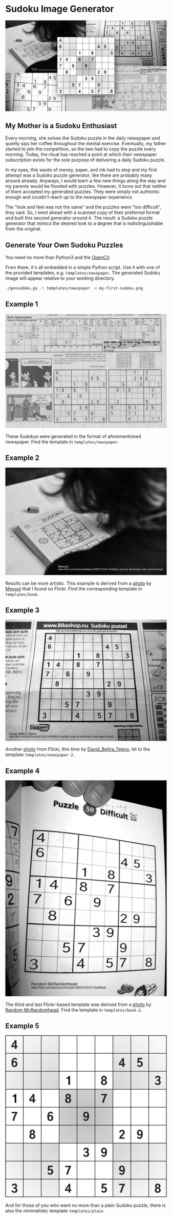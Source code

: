 # Sudoku Image Generator

![Examples Banner](./examples/collage.png)

## My Mother is a Sudoku Enthusiast

Every morning, she solves the Sudoku puzzle in the daily newspaper and quietly sips her coffee throughout the mental exercise.
Eventually, my father started to join the competition, so the two had to copy the puzzle every morning.
Today, the ritual has reached a point at which their newspaper subscription exists for the sole purpose of delivering a daily Sudoku puzzle.

In my eyes, this waste of money, paper, and ink had to stop and my first attempt was a Sudoku puzzle generator, like there are probably many around already.
Anyways, I would learn a few new things along the way and my parents would be flooded with puzzles.
However, it turns out that neither of them accepted my generated puzzles.
They were simply not authentic enough and couldn't reach up to the newspaper experience.

The "look and feel was not the same" and the puzzles were "too difficult", they said.
So, I went ahead with a scanned copy of their preferred format and built this second generator around it.
The result: a Sudoku puzzle generator that mimics the desired look to a degree that is indistinguishable from the original.

## Generate Your Own Sudoku Puzzles

You need no more than Python3 and the [OpenCV](https://pypi.org/project/opencv-python).

From there, it's all embedded in a simple Python script.
Use it with one of the provided templates, e.g. `templates/newspaper`.
The generated Sudoku image will appear relative to your working directory.

```sh
./gensudoku.py -t templates/newspaper -o my-first-sudoku.png
```

## Example 1

![Newspaper Example Sudoku](./examples/newspaper-example-sudoku.png)

These Sudokus were generated in the format of aforementioned newspaper.
Find the template in `templates/newspaper`.

## Example 2

![Book Example Sudoku](./examples/book-example-sudoku.png)

Results can be more artistic.
This example is derived from a [photo](https://flickr.com/photos/keltikee/3466731534) by [Mevout](https://flickr.com/photos/keltikee) that I found on Flickr.
Find the corresponding template in `templates/book`.

## Example 3

![Newspaper Example Sudoku (2)](./examples/newspaper-2-example-sudoku.png)

Another [photo](https://flickr.com/photos/azriel100/214950693) from Flickr, this time by [David_Beltra_Tejero](https://flickr.com/photos/azriel100/), let to the template `templates/newspaper-2`.

## Example 4

![Book Example Sudoku (2)](./examples/book-2-example-sudoku.png)

The third and last Flickr-based template was derived from a [photo](https://www.flickr.com/photos/johnjack/4264107415) by [Random McRandomhead](https://www.flickr.com/photos/johnjack).
Find the template in `templates/book-2`.

## Example 5

![Plain Example Sudoku](./examples/plain-example-sudoku.png)

And for those of you who want no more than a plain Sudoku puzzle, there is also the minimalistic template `templates/plain`.
